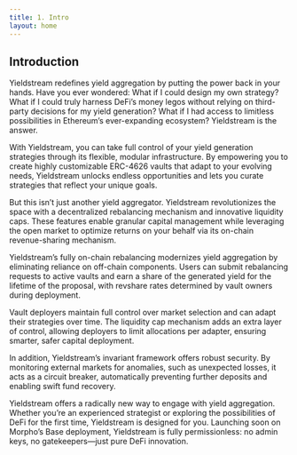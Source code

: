 ```yaml
---
title: 1. Intro
layout: home
---
```


## Introduction

Yieldstream redefines yield aggregation by putting the power back in your hands. Have you ever wondered: What if I could design my own strategy? What if I could truly harness DeFi’s money legos without relying on third-party decisions for my yield generation? What if I had access to limitless possibilities in Ethereum’s ever-expanding ecosystem? Yieldstream is the answer.

With Yieldstream, you can take full control of your yield generation strategies through its flexible, modular infrastructure. By empowering you to create highly customizable ERC-4626 vaults that adapt to your evolving needs, Yieldstream unlocks endless opportunities and lets you curate strategies that reflect your unique goals.

But this isn’t just another yield aggregator. Yieldstream revolutionizes the space with a decentralized rebalancing mechanism and innovative liquidity caps. These features enable granular capital management while leveraging the open market to optimize returns on your behalf via its on-chain revenue-sharing mechanism.

Yieldstream’s fully on-chain rebalancing modernizes yield aggregation by eliminating reliance on off-chain components. Users can submit rebalancing requests to active vaults and earn a share of the generated yield for the lifetime of the proposal, with revshare rates determined by vault owners during deployment.

Vault deployers maintain full control over market selection and can adapt their strategies over time. The liquidity cap mechanism adds an extra layer of control, allowing deployers to limit allocations per adapter, ensuring smarter, safer capital deployment.

In addition, Yieldstream’s invariant framework offers robust security.
By monitoring external markets for anomalies, such as unexpected losses, it acts as a circuit breaker, automatically preventing further deposits and enabling swift fund recovery.

Yieldstream offers a radically new way to engage with yield aggregation.
Whether you’re an experienced strategist or exploring the possibilities of DeFi for the first time, Yieldstream is designed for you.
Launching soon on Morpho’s Base deployment, Yieldstream is fully permissionless: no admin keys, no gatekeepers—just pure DeFi innovation.

